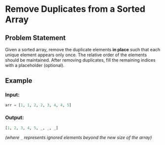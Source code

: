 # Remove Duplicates from a Sorted Array

## Problem Statement

Given a sorted array, remove the duplicate elements **in place** such that each unique element appears only once. The relative order of the elements should be maintained. After removing duplicates, fill the remaining indices with a placeholder (optional).

## Example

### Input:

```python
arr = [1, 1, 2, 2, 3, 4, 4, 5]
```

### Output:

```python
[1, 2, 3, 4, 5, _, _, _]
```

_(where `_` represents ignored elements beyond the new size of the array)_
